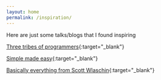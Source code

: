 ```yaml
---
layout: home
permalink: /inspiration/
---
```


Here are just some talks/blogs that I found inspiring

<i class="fa-solid fa-blog"></i> [Three tribes of programmers](https://josephg.com/blog/3-tribes/){:target="_blank"}

<i class="fa-solid fa-video"></i> [Simple made easy](https://www.infoq.com/presentations/Simple-Made-Easy/){:target="_blank"}

<i class="fa-solid fa-video"></i> [Basically everything from Scott Wlaschin](https://fsharpforfunandprofit.com/video/){:target="_blank"}